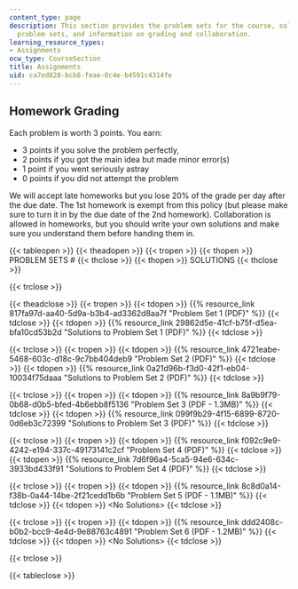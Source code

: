 ```yaml
---
content_type: page
description: This section provides the problem sets for the course, solutions to selected
  problem sets, and information on grading and collaboration.
learning_resource_types:
- Assignments
ocw_type: CourseSection
title: Assignments
uid: ca7ed828-bcb8-feae-0c4e-b4591c4314fe
---
```


Homework Grading
----------------

Each problem is worth 3 points. You earn:

*   3 points if you solve the problem perfectly,
*   2 points if you got the main idea but made minor error(s)
*   1 point if you went seriously astray
*   0 points if you did not attempt the problem

We will accept late homeworks but you lose 20% of the grade per day after the due date. The 1st homework is exempt from this policy (but please make sure to turn it in by the due date of the 2nd homework). Collaboration is allowed in homeworks, but you should write your own solutions and make sure you understand them before handing them in.

{{< tableopen >}}
{{< theadopen >}}
{{< tropen >}}
{{< thopen >}}
PROBLEM SETS #
{{< thclose >}}
{{< thopen >}}
SOLUTIONS
{{< thclose >}}

{{< trclose >}}

{{< theadclose >}}
{{< tropen >}}
{{< tdopen >}}
{{% resource_link 817fa97d-aa40-5d9a-b3b4-ad3362d8aa7f "Problem Set 1 (PDF)" %}}
{{< tdclose >}}
{{< tdopen >}}
{{% resource_link 29862d5e-41cf-b75f-d5ea-bfa10cd53b2d "Solutions to Problem Set 1 (PDF)" %}}
{{< tdclose >}}

{{< trclose >}}
{{< tropen >}}
{{< tdopen >}}
{{% resource_link 4721eabe-5468-603c-d18c-9c7bb404deb9 "Problem Set 2 (PDF)" %}}
{{< tdclose >}}
{{< tdopen >}}
{{% resource_link 0a21d96b-f3d0-42f1-eb04-10034f75daaa "Solutions to Problem Set 2 (PDF)" %}}
{{< tdclose >}}

{{< trclose >}}
{{< tropen >}}
{{< tdopen >}}
{{% resource_link 8a9b9f79-0b68-d0b5-bfed-4b6ebb8f5136 "Problem Set 3 (PDF - 1.3MB)" %}}
{{< tdclose >}}
{{< tdopen >}}
{{% resource_link 099f9b29-4f15-6899-8720-0d6eb3c72399 "Solutions to Problem Set 3 (PDF)" %}}
{{< tdclose >}}

{{< trclose >}}
{{< tropen >}}
{{< tdopen >}}
{{% resource_link f092c9e9-4242-e194-337c-49173141c2cf "Problem Set 4 (PDF)" %}}
{{< tdclose >}}
{{< tdopen >}}
{{% resource_link 7d6f96a4-5ca5-94e6-634c-3933bd433f91 "Solutions to Problem Set 4 (PDF)" %}}
{{< tdclose >}}

{{< trclose >}}
{{< tropen >}}
{{< tdopen >}}
{{% resource_link 8c8d0a14-f38b-0a44-14be-2f21cedd1b6b "Problem Set 5 (PDF - 1.1MB)" %}}
{{< tdclose >}}
{{< tdopen >}}
\<No Solutions>
{{< tdclose >}}

{{< trclose >}}
{{< tropen >}}
{{< tdopen >}}
{{% resource_link ddd2408c-b0b2-bcc9-4e4d-9e88763c4891 "Problem Set 6 (PDF - 1.2MB)" %}}
{{< tdclose >}}
{{< tdopen >}}
\<No Solutions>
{{< tdclose >}}

{{< trclose >}}

{{< tableclose >}}